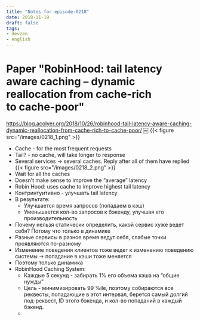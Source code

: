 ```yaml
---
title: "Notes for episode-0218"
date: 2018-11-19
draft: false
tags:
- devzen
- english
---
```


# Paper "RobinHood: tail latency aware caching – dynamic reallocation from cache-rich to cache-poor"
https://blog.acolyer.org/2018/10/26/robinhood-tail-latency-aware-caching-dynamic-reallocation-from-cache-rich-to-cache-poor/
￼
    {{< figure src="/images/0218_1.png" >}}

- Cache - for the most frequent requests
- Tail? - no cache, will take longer to response
- Several services -> several caches. Reply after all of them have replied
    {{< figure src="/images/0218_2.png" >}}
- Wait for all the caches
- Doesn’t make sense to improve the “average” latency
- Robin Hood: uses cache to improve highest tail latency
- Контринтуитивно - улучшать tail latency
- В результате:
    - Улучшается время запросов (попадаем в кэш)
    - Уменьшается кол-во запросов к бэкенду, улучшая его производительность
- Почему нельзя статически определить, какой сервис хуже ведет себя? Потому что только в динамике
- Разные сервисы в разное время ведут себя, слабые точки проявляются по-разному
- Изменение поведения клиентов тоже ведет к изменению поведению системы -> попадание в кэши тоже меняется
- Поэтому только динамика
- RobinHood Caching System:
    - Каждые 5 секунд - забирать 1% его объема кэша на “общие нужды”
    - Цель - минимизировать 99 %ile, поэтому собираются все реквесты, попадающие в этот интервал, берется самый долгий под-реквест, ID этого бэкенда, и кол-во попаданий в каждый бэкенд.
    -

